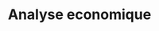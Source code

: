 ---
title: Analyse economique
longTitle: 'Analyse économique'
tags:
- gccommon
french:
- "[[Economic analysis]]"
---